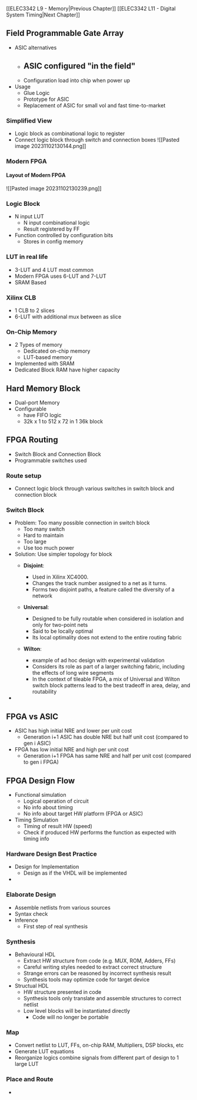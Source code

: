 
[[ELEC3342 L9 - Memory|Previous Chapter]] [[ELEC3342 L11 - Digital System Timing|Next Chapter]]

## Field Programmable Gate Array
- ASIC alternatives
	- ASIC configured "in the field"
		- 
	- Configuration load into chip when power up
- Usage
	- Glue Logic
	- Prototype for ASIC
	- Replacement of ASIC for small vol and fast time-to-market


### Simplified View
- Logic block as combinational logic to register
- Connect logic block through switch and connection boxes
![[Pasted image 20231102130144.png]]


### Modern FPGA





#### Layout of Modern FPGA
![[Pasted image 20231102130239.png]]

### Logic Block
- N input LUT 
	- N input combinational logic
	- Result registered by FF
- Function controlled by configuration bits
	- Stores in config memory



### LUT in real life
- 3-LUT and 4 LUT most common
- Modern FPGA uses 6-LUT and 7-LUT
- SRAM Based


### Xilinx CLB
- 1 CLB to 2 slices
- 6-LUT with additional mux between as slice


### On-Chip Memory
- 2 Types of memory
	- Dedicated on-chip memory
	- LUT-based memory
- Implemented with SRAM
- Dedicated Block RAM have higher capacity


## Hard Memory Block
- Dual-port Memory
- Configurable
	- have FIFO logic
	- 32k x 1 to 512 x 72 in 1 36k block


## FPGA Routing
- Switch Block and Connection Block
- Programmable switches used


### Route setup
- Connect logic block through various switches in switch block and connection block


### Switch Block
- Problem: Too many possible connection in switch block
	- Too many switch
	- Hard to maintain
	- Too large
	- Use too much power
- Solution: Use simpler topology for block
	- **Disjoint**:
		- Used in Xilinx XC4000.
		- Changes the track number assigned to a net as it turns.
		 - Forms two disjoint paths, a feature called the diversity of a network

	- **Universal**:
	    - Designed to be fully routable when considered in isolation and only for two-point nets
	    - Said to be locally optimal
	    - Its local optimality does not extend to the entire routing fabric
	
	- **Wilton**:
	    - example of ad hoc design with experimental validation
	    - Considers its role as part of a larger switching fabric, including the effects of long wire segments
	    - In the context of tileable FPGA, a mix of Universal and Wilton switch block patterns lead to the best tradeoff in area, delay, and routability
- 

## FPGA vs ASIC
- ASIC has high initial NRE and lower per unit cost
	- Generation i+1 ASIC has double NRE but half unit cost (compared to gen i ASIC)
- FPGA has low initial NRE and high per unit cost
	- Generation i+1 FPGA has same NRE and half per unit cost (compared to gen i FPGA)

## FPGA Design Flow
- Functional simulation 
	- Logical operation of circuit
	- No info about timing
	- No info about target HW platform (FPGA or ASIC)
- Timing Simulation
	- Timing of result HW (speed)
	- Check if produced HW performs the function as expected with timing info

### Hardware Design Best Practice
- Design for Implementation
	- Design as if the VHDL will be implemented 
- 



### Elaborate Design
- Assemble netlists from various sources
- Syntax check
- Inference
	- First step of real synthesis

### Synthesis

- Behavioural HDL
	- Extract HW structure from code (e.g. MUX, ROM, Adders, FFs)
	- Careful writing styles needed to extract correct structure
	- Strange errors can be reasoned by incorrect synthesis result
	- Synthesis tools may optimize code for target device
- Structual HDL
	- HW structure presented in code
	- Synthesis tools only translate and assemble structures to correct netlist
	- Low level blocks will be instantiated directly
		- Code will no longer be portable

### Map
- Convert netlist to LUT, FFs, on-chip RAM, Multipliers, DSP blocks, etc
- Generate LUT equations
- Reorganize logics combine signals from different part of design to 1 large LUT

### Place and Route
- 
